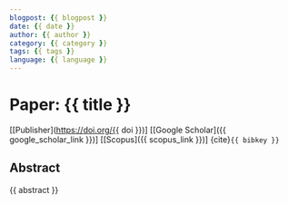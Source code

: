 ```yaml
---
blogpost: {{ blogpost }}
date: {{ date }}
author: {{ author }}
category: {{ category }}
tags: {{ tags }}
language: {{ language }}
---
```


# Paper: {{ title }}

[[Publisher](https://doi.org/{{ doi }})]
[[Google Scholar]({{ google_scholar_link }})]
[[Scopus]({{ scopus_link }})]
{cite}`{{ bibkey }}`

## Abstract

{{ abstract }}
